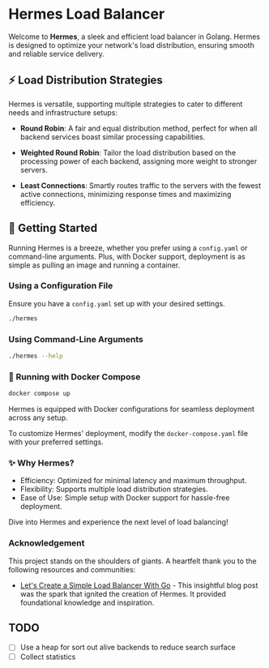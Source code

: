 # Hermes Load Balancer

Welcome to **Hermes**, a sleek and efficient load balancer in Golang. Hermes is designed to optimize your network's load distribution, ensuring smooth and reliable service delivery.

## :zap: Load Distribution Strategies

Hermes is versatile, supporting multiple strategies to cater to different needs and infrastructure setups:

- **Round Robin**: A fair and equal distribution method, perfect for when all backend services boast similar processing capabilities.

- **Weighted Round Robin**: Tailor the load distribution based on the processing power of each backend, assigning more weight to stronger servers.

- **Least Connections**: Smartly routes traffic to the servers with the fewest active connections, minimizing response times and maximizing efficiency.

## :rocket: Getting Started

Running Hermes is a breeze, whether you prefer using a `config.yaml` or command-line arguments. Plus, with Docker support, deployment is as simple as pulling an image and running a container.

### Using a Configuration File

Ensure you have a `config.yaml` set up with your desired settings.

```sh
./hermes
```

### Using Command-Line Arguments

```sh
./hermes --help
```

### :whale: Running with Docker Compose

```sh
docker compose up
```

Hermes is equipped with Docker configurations for seamless deployment across any setup.

To customize Hermes' deployment, modify the `docker-compose.yaml` file with your preferred settings.

### :sparkles: Why Hermes?

- Efficiency: Optimized for minimal latency and maximum throughput.
- Flexibility: Supports multiple load distribution strategies.
- Ease of Use: Simple setup with Docker support for hassle-free deployment.

Dive into Hermes and experience the next level of load balancing!

### Acknowledgement 

This project stands on the shoulders of giants. A heartfelt thank you to the following resources and communities:

- [Let's Create a Simple Load Balancer With Go](https://kasvith.me/posts/lets-create-a-simple-lb-go/) - This insightful blog post was the spark that ignited the creation of Hermes. It provided foundational knowledge and inspiration.

## TODO

- [ ] Use a heap for sort out alive backends to reduce search surface
- [ ] Collect statistics
